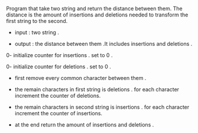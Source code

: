 Program that take two string and return the distance between them. The distance is the amount of insertions and deletions needed to transform the first string to the second. 






- input : two string .

- output : the distance between them .It includes insertions and deletions .





0- initialize counter for insertions . set to 0 .

0- initialize counter for deletions . set to 0 .

- first remove every common character between them . 

- the remain characters in first string is deletions . for each character increment the counter of deletions.

- the remain characters in second string is insertions . for each character increment the counter of insertions.

- at the end return the amount of insertions and deletions .